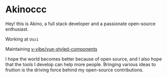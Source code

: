 # Akinoccc

Hey! this is Akino, a full stack developer and a passionate open-source enthusiast. 

Working at `Uozi`

Maintaining [v-vibe/vue-styled-components](https://github.com/v-vibe/vue-styled-components)

I hope the world becomes better because of open source, and I also hope that the tools I develop can help more people. Bringing various ideas to fruition is the driving force behind my open-source contributions.

